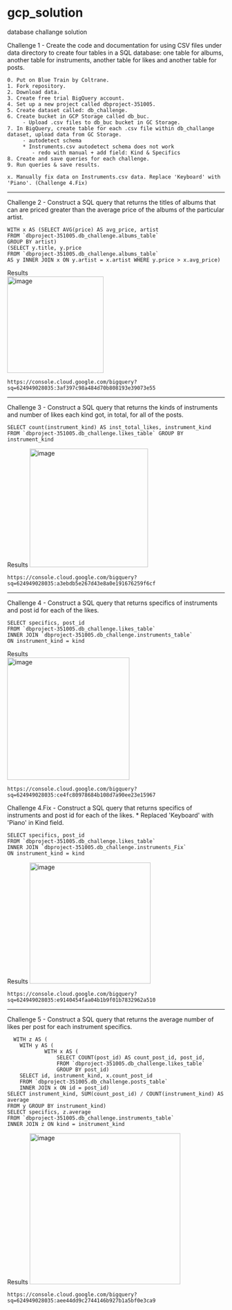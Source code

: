 # gcp_solution
database challange solution

Challenge 1 - Create the code and documentation for using CSV files under data directory to create four tables in a SQL database: one table for albums, another table for instruments, another table for likes and another table for posts.

	0. Put on Blue Train by Coltrane.
	1. Fork repository.
	2. Download data.
	3. Create free trial BigQuery account.
	4. Set up a new project called dbproject-351005.
	5. Create dataset called: db_challenge.
	6. Create bucket in GCP Storage called db_buc.
		 - Upload .csv files to db_buc bucket in GC Storage.
	7. In BigQuery, create table for each .csv file within db_challange dataset, upload data from GC Storage.
		 - autodetect schema
		 * Instruments.csv autodetect schema does not work
		  	- redo with manual + add field: Kind & Specifics
	8. Create and save queries for each challenge.
	9. Run queries & save results.

	x. Manually fix data on Instruments.csv data. Replace 'Keyboard' with 'Piano'. (Challenge 4.Fix)


--------------------------------------------------------------------------------------

Challenge 2 - Construct a SQL query that returns the titles of albums that can are priced greater than the average price of the albums of the particular artist.

    WITH x AS (SELECT AVG(price) AS avg_price, artist 
    FROM `dbproject-351005.db_challenge.albums_table`
    GROUP BY artist)
    (SELECT y.title, y.price
    FROM `dbproject-351005.db_challenge.albums_table`
    AS y INNER JOIN x ON y.artist = x.artist WHERE y.price > x.avg_price)
	
  Results	
<img width="223" alt="image" src="https://user-images.githubusercontent.com/68199057/170037040-1fd459fb-6fca-46b7-b6ab-e3b3a2d4c5cc.png">

    https://console.cloud.google.com/bigquery?sq=624949028035:3af397c98a484d70b808193e39073e55
--------------------------------------------------------------------------------------

Challenge 3 - Construct a SQL query that returns the kinds of instruments and number of likes each kind got, in total, for all of the posts.

	SELECT count(instrument_kind) AS inst_total_likes, instrument_kind
	FROM `dbproject-351005.db_challenge.likes_table` GROUP BY instrument_kind
	  
  Results
<img width="274" alt="image" src="https://user-images.githubusercontent.com/68199057/170037549-5e474a77-01c1-450c-a301-84b1d48cab29.png">

    https://console.cloud.google.com/bigquery?sq=624949028035:a3ebdb5e267d43e8a0e191676259f6cf
--------------------------------------------------------------------------------------

Challenge 4 - Construct a SQL query that returns specifics of instruments and post id for each of the likes.
   
    SELECT specifics, post_id
    FROM `dbproject-351005.db_challenge.likes_table` 
    INNER JOIN `dbproject-351005.db_challenge.instruments_table`  
    ON instrument_kind = kind
	
  Results	
<img width="283" alt="image" src="https://user-images.githubusercontent.com/68199057/170037487-d955f1b5-1da7-41e8-ad65-0be4a585a368.png">

    https://console.cloud.google.com/bigquery?sq=624949028035:ce4fc80978684b108d7a90ee23e15967

Challenge 4.Fix - Construct a SQL query that returns specifics of instruments and post id for each of the likes.
	* Replaced 'Keyboard' with 'Piano' in Kind field.
		
    SELECT specifics, post_id
    FROM `dbproject-351005.db_challenge.likes_table` 
    INNER JOIN `dbproject-351005.db_challenge.instruments_Fix`  
    ON instrument_kind = kind
	
  Results
<img width="280" alt="image" src="https://user-images.githubusercontent.com/68199057/170037361-f2376a1a-3856-4f01-941e-f5ff8d3bad86.png">

    https://console.cloud.google.com/bigquery?sq=624949028035:e9140454faa04b1b9f01b7832962a510

--------------------------------------------------------------------------------------

Challenge 5 - Construct a SQL query that returns the average number of likes per post for each instrument specifics.

	  WITH z AS (
  		WITH y AS (
    			WITH x AS (
      				SELECT COUNT(post_id) AS count_post_id, post_id, 
      				FROM `dbproject-351005.db_challenge.likes_table` 
      				GROUP BY post_id) 
  		SELECT id, instrument_kind, x.count_post_id
 		FROM `dbproject-351005.db_challenge.posts_table` 
  		INNER JOIN x ON id = post_id) 
	SELECT instrument_kind, SUM(count_post_id) / COUNT(instrument_kind) AS average 
	FROM y GROUP BY instrument_kind)
	SELECT specifics, z.average
	FROM `dbproject-351005.db_challenge.instruments_table`
	INNER JOIN z ON kind = instrument_kind

  Results
<img width="349" alt="image" src="https://user-images.githubusercontent.com/68199057/170037260-58df8c9c-b35c-4d0f-a808-47a050836a56.png">

    https://console.cloud.google.com/bigquery?sq=624949028035:aee44dd9c2744146b927b1a5bf0e3ca9
